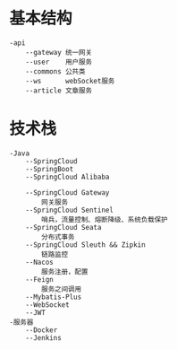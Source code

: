 # 基本结构
    -api
        --gateway 统一网关
        --user    用户服务
        --commons 公共类
        --ws      webSocket服务
        --article 文章服务
# 技术栈
    -Java
        --SpringCloud
        --SpringBoot
        --SpringCloud Alibaba
        
        --SpringCloud Gateway
            网关服务
        --SpringCloud Sentinel
            哨兵，流量控制、熔断降级、系统负载保护
        --SpringCloud Seata
            分布式事务
        --SpringCloud Sleuth && Zipkin
            链路监控
        --Nacos
            服务注册，配置
        --Feign
            服务之间调用
        --Mybatis-Plus
        --WebSocket
        --JWT
    -服务器
        --Docker
        --Jenkins
       
